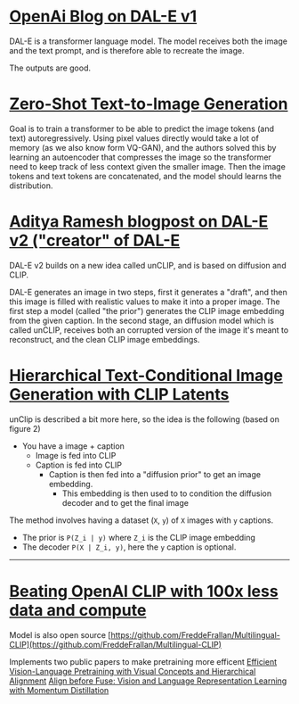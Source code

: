 # [OpenAi Blog on DAL-E v1](https://openai.com/blog/dall-e/)
DAL-E is a transformer language model. The model receives both the image and the text prompt, and is therefore able to recreate the image.

The outputs are good.

# [Zero-Shot Text-to-Image Generation](https://arxiv.org/pdf/2102.12092.pdf)
Goal is to train a transformer to be able to predict the image tokens (and text) autoregressively. Using pixel values directly would take a lot of memory (as we also know form VQ-GAN), and the authors solved this by learning an autoencoder that compresses the image so the transformer need to keep track of less context given the smaller image. Then the image tokens and text tokens are concatenated, and the model should learns the distribution.  


# [Aditya Ramesh blogpost on DAL-E v2 ("creator" of DAL-E](http://adityaramesh.com/posts/dalle2/dalle2.html)
DAL-E v2 builds on a new idea called unCLIP, and is based on diffusion and CLIP. 

DAL-E generates an image in two steps, first it generates a "draft", and then this image is filled with realistic values to make it into a proper image.
The first step a model (called "the prior") generates the CLIP image embedding from the given caption. In the second stage, an diffusion model which is called unCLIP, receives both an corrupted version of the image it's meant to reconstruct, and the clean CLIP image embeddings. 

# [Hierarchical Text-Conditional Image Generation with CLIP Latents](https://arxiv.org/pdf/2204.06125.pdf)
unClip is described a bit more here, so the idea is the following (based on figure 2)
- You have a image + caption
  - Image is fed into CLIP
  - Caption is fed into CLIP
    - Caption is then fed into a "diffusion prior" to get an image embedding. 
      - This embedding is then used to to condition the diffusion decoder and to get the final image

The method involves having a dataset (`X`, `y`) of `X` images with `y` captions. 
- The prior is `P(Z_i | y)` where `Z_i` is the CLIP image embedding
- The decoder `P(X | Z_i, y)`, here the `y` caption is optional.

----
# [Beating OpenAI CLIP with 100x less data and compute](https://www.unum.cloud/blog/2023-02-20-efficient-multimodality)
Model is also open source [https://github.com/FreddeFrallan/Multilingual-CLIP](https://github.com/FreddeFrallan/Multilingual-CLIP)

Implements two public papers to make pretraining more efficent
[Efficient Vision-Language Pretraining with Visual Concepts and Hierarchical Alignment](https://arxiv.org/abs/2208.13628)
[Align before Fuse: Vision and Language Representation Learning with Momentum Distillation](https://arxiv.org/abs/2107.07651)





